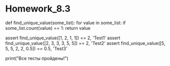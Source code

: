 # Homework_8.3


def find_unique_value(some_list):
    for value in some_list:
        if some_list.count(value) == 1:
            return value

assert find_unique_value([1, 2, 1, 1]) == 2, 'Test1'
assert find_unique_value([2, 3, 3, 3, 5, 5]) == 2, 'Test2'
assert find_unique_value([5, 5, 5, 2, 2, 0.5]) == 0.5, 'Test3'

print("Все тесты пройдены!")
